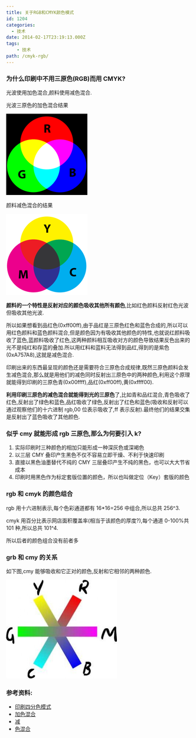 ```yaml
---
title: 关于RGB和CMYK颜色模式
id: 1204
categories:
  - 技术
date: 2014-02-17T23:19:13.000Z
tags:
	- 技术
path: /cmyk-rgb/
---
```


### 为什么印刷中不用三原色(RGB)而用 CMYK?

光波使用加色混合,颜料使用减色混合.

光波三原色的加色混合结果

![Additive color mixing](./Image.png 'Image')

颜料减色混合的结果

![Subtractive color mixing](./Image1.png 'Image1')

<!--more-->

**颜料的一个特性是反射对应的颜色吸收其他所有颜色**,比如红色颜料反射红色光波但吸收其他光波.

所以如果想看到品红色(0xff00ff),由于品红是三原色红色和蓝色合成的,所以可以用红色颜料和蓝色颜料混合,但是颜色因为有吸收其他颜色的特性,也就说红颜料吸收了蓝色,蓝颜料吸收了红色,这两种颜料相互吸收对方的颜色导致结果反色出来的光不是纯红和存蓝的叠加.所以用红料和蓝料无法得到品红,得到的是紫色(0xA757A8),这就是减色混合.

印刷出来的东西最呈现的颜色还是需要符合三原色合成规律,既然三原色颜料会发生减色混合,那么就是用他们的减色同时反射出三原色中的两种颜色,利用这个原理就能得到印刷的三原色青(0x00ffff),品红(0xff00ff),黄(0xffff00).

**利用印刷三原色的减色混合就能得到光的三原色**了,比如青和品红混合,青色吸收了红色,反射出了绿色和蓝色,品红吸收了绿色,反射出了红色和蓝色(吸收和反射可以通过观察他们的十六进制 rgb,00 位表示吸收了,ff 表示反射).最终他们的结果交集是反射出了蓝色吸收了其他颜色.

### 似乎 cmy 就能形成 rgb 三原色,那么为何要引入 k?

1.  实际印刷时三种颜色的相加只能形成一种深灰色或深褐色
2.  以三层 CMY 叠印产生黑色不仅不容易立即干燥、不利于快速印刷
3.  直接以黑色油墨替代不纯的 CMY 三层叠印产生不纯的黑色，也可以大大节省成本
4.  印刷时用黑色作为标定套版位置的颜色，所以也叫做定位（Key）套版的颜色

### rgb 和 cmyk 的颜色组合

rgb 用十六进制表示,每个色彩通道都有 16\*16=256 中组合,所以总共 256^3.

cmyk 用百分比表示网店面积覆盖率(相当于该颜色的厚度?),每个通道 0-100%共 101 种,所以总共 101^4.

所以后者的颜色组合没有前者多

### grb 和 cmy 的关系

如下图,cmy 能够吸收和它正对的颜色,反射和它相邻的两种颜色.

![color circle](./色环-300x267.jpg '色环-300x267')

### 参考资料:

- [印刷四分色模式](http://zh.wikipedia.org/wiki/%E5%8D%B0%E5%88%B7%E5%9B%9B%E5%88%86%E8%89%B2%E6%A8%A1%E5%BC%8F)
- [加色混合](http://zh.wikipedia.org/wiki/%E5%8A%A0%E8%89%B2%E6%B3%95)
- [减](http://zh.wikipedia.org/wiki/%E6%B8%9B%E8%89%B2%E6%B3%95)
- [色混合](http://zh.wikipedia.org/wiki/%E6%B8%9B%E8%89%B2%E6%B3%95)
